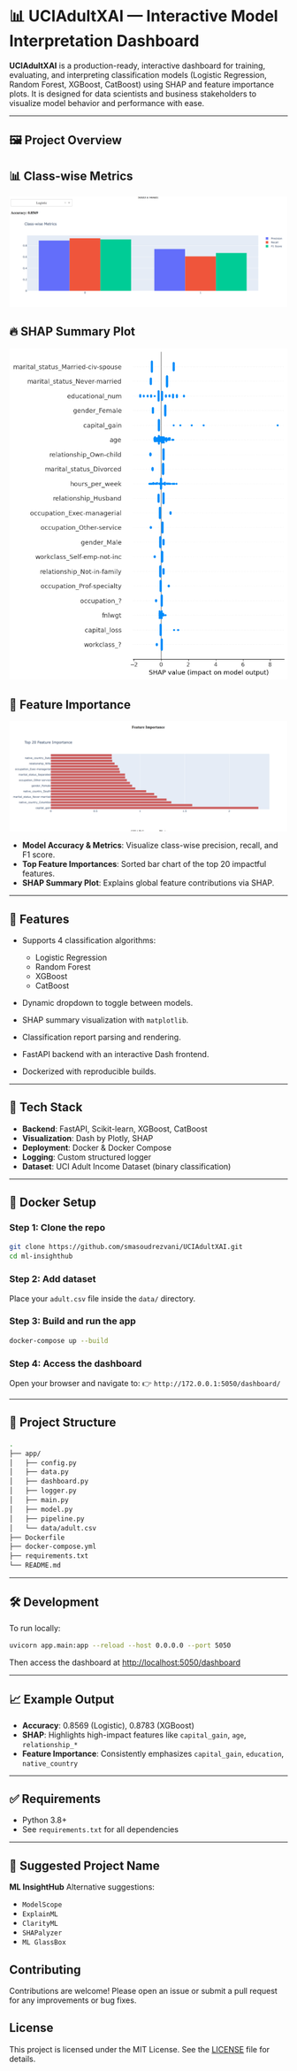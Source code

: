 # 📊 UCIAdultXAI — Interactive Model Interpretation Dashboard

**UCIAdultXAI** is a production-ready, interactive dashboard for training, evaluating, and interpreting classification models (Logistic Regression, Random Forest, XGBoost, CatBoost) using SHAP and feature importance plots. It is designed for data scientists and business stakeholders to visualize model behavior and performance with ease.

---

## 🖼️ Project Overview

## 📊 Class-wise Metrics

![Class-wise Metrics](assets/metrics.png)

## 🔥 SHAP Summary Plot

![SHAP Summary Plot](assets/shap.png)

## 🧠 Feature Importance

![Feature Importance](assets/feature_importance.png)


* **Model Accuracy & Metrics**: Visualize class-wise precision, recall, and F1 score.
* **Top Feature Importances**: Sorted bar chart of the top 20 impactful features.
* **SHAP Summary Plot**: Explains global feature contributions via SHAP.

---

## 🚀 Features

* Supports 4 classification algorithms:

  * Logistic Regression
  * Random Forest
  * XGBoost
  * CatBoost
* Dynamic dropdown to toggle between models.
* SHAP summary visualization with `matplotlib`.
* Classification report parsing and rendering.
* FastAPI backend with an interactive Dash frontend.
* Dockerized with reproducible builds.

---

## 🧪 Tech Stack

* **Backend**: FastAPI, Scikit-learn, XGBoost, CatBoost
* **Visualization**: Dash by Plotly, SHAP
* **Deployment**: Docker & Docker Compose
* **Logging**: Custom structured logger
* **Dataset**: UCI Adult Income Dataset (binary classification)

---

## 🐳 Docker Setup

### Step 1: Clone the repo

```bash
git clone https://github.com/smasoudrezvani/UCIAdultXAI.git
cd ml-insighthub
```

### Step 2: Add dataset

Place your `adult.csv` file inside the `data/` directory.

### Step 3: Build and run the app

```bash
docker-compose up --build
```

### Step 4: Access the dashboard

Open your browser and navigate to:
👉 `http://172.0.0.1:5050/dashboard/`

---

## 📝 Project Structure

```bash
.
├── app/
│   ├── config.py
│   ├── data.py
│   ├── dashboard.py
│   ├── logger.py
│   ├── main.py
│   ├── model.py
│   ├── pipeline.py
│   └── data/adult.csv
├── Dockerfile
├── docker-compose.yml
├── requirements.txt
└── README.md
```

---

## 🛠️ Development

To run locally:

```bash
uvicorn app.main:app --reload --host 0.0.0.0 --port 5050
```

Then access the dashboard at [http://localhost:5050/dashboard](http://localhost:5050/dashboard)

---

## 📈 Example Output

* **Accuracy**: 0.8569 (Logistic), 0.8783 (XGBoost)
* **SHAP**: Highlights high-impact features like `capital_gain`, `age`, `relationship_*`
* **Feature Importance**: Consistently emphasizes `capital_gain`, `education`, `native_country`

---

## ✅ Requirements

* Python 3.8+
* See `requirements.txt` for all dependencies

---

## 🔖 Suggested Project Name

**ML InsightHub**
Alternative suggestions:

* `ModelScope`
* `ExplainML`
* `ClarityML`
* `SHAPalyzer`
* `ML GlassBox`

## Contributing

Contributions are welcome! Please open an issue or submit a pull request for any improvements or bug fixes.

## License

This project is licensed under the MIT License. See the [LICENSE](LICENSE) file for details.
